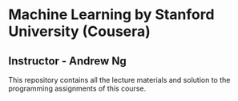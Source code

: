 # Machine Learning by Stanford University (Cousera)
## Instructor - Andrew Ng

 This repository contains all the lecture materials and solution to the programming assignments of this course.  
